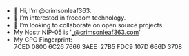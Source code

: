 - 👋 Hi, I’m @crimsonleaf363.
- 👀 I’m interested in freedom technology.
- 💞️ I’m looking to collaborate on open source projects.
- My Nostr NIP-05 is '_@crimsonleaf363.com'
- My GPG Fingerprint: 7CED 0800 6C26 7666 3AEE  27B5 FDC9 107D 666D 3708
<!---
crimsonleaf363/crimsonleaf363 is a ✨ special ✨ repository because its `README.md` (this file) appears on your GitHub profile.
You can click the Preview link to take a look at your changes.
--->

